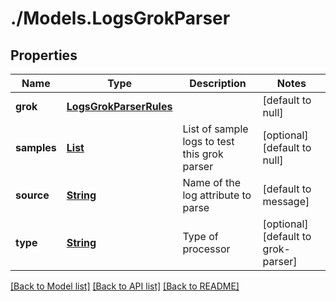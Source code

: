 # ./Models.LogsGrokParser
## Properties

Name | Type | Description | Notes
------------ | ------------- | ------------- | -------------
**grok** | [**LogsGrokParserRules**][1] |  | [default to null]
**samples** | [**List**][2] | List of sample logs to test this grok parser | [optional] [default to null]
**source** | [**String**][2] | Name of the log attribute to parse | [default to message]
**type** | [**String**][2] | Type of processor | [optional] [default to grok-parser]

[[Back to Model list]][3] [[Back to API list]][4] [[Back to README]][5]

[1]: LogsGrokParserRules.md
[2]: string.md
[3]: ../README.md#documentation-for-models
[4]: ../README.md#documentation-for-api-endpoints
[5]: ../README.md
